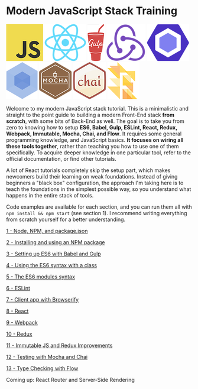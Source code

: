 # Modern JavaScript Stack Training

![JS](/img/js.png)
![React](/img/react.png)
![Gulp](/img/gulp.png)
![Redux](/img/redux.png)
![ESLint](/img/eslint.png)
![Webpack](/img/webpack.png)
![Mocha](/img/mocha.png)
![Chai](/img/chai.png)
![Flow](/img/flow.png)


Welcome to my modern JavaScript stack tutorial. This is a minimalistic and straight to the point guide to building a modern Front-End stack **from scratch**, with some bits of Back-End as well. The goal is to take you from zero to knowing how to setup **ES6, Babel, Gulp, ESLint, React, Redux, Webpack, Immutable, Mocha, Chai, and Flow**. It requires some general programming knowledge, and JavaScript basics. **It focuses on wiring all these tools together**, rather than teaching you how to use one of them specifically. To acquire deeper knowledge in one particular tool, refer to the official documentation, or find other tutorials.

A lot of React tutorials completely skip the setup part, which makes newcomers build their learning on weak foundations. Instead of giving beginners a "black box" configuration, the approach I'm taking here is to teach the foundations in the simplest possible way, so you understand what happens in the entire stack of tools.

Code examples are available for each section, and you can run them all with `npm install && npm start` (see section 1). I recommend writing everything from scratch yourself for a better understanding.

[1 - Node, NPM, and package.json](/1-npm-and-package-json)

[2 - Installing and using an NPM package](/2-packages)

[3 - Setting up ES6 with Babel and Gulp](/3-es6-babel-gulp)

[4 - Using the ES6 syntax with a class](/4-es6-syntax-class)

[5 - The ES6 modules syntax](/5-es6-modules-syntax)

[6 - ESLint](/6-eslint)

[7 - Client app with Browserify](/7-client-browserify)

[8 - React](/8-react)

[9 - Webpack](/9-webpack)

[10 - Redux](/10-redux)

[11 - Immutable JS and Redux Improvements](/11-immutable-redux-improvements)

[12 - Testing with Mocha and Chai](/12-testing-mocha-chai)

[13 - Type Checking with Flow](/13-flow)

Coming up: React Router and Server-Side Rendering
